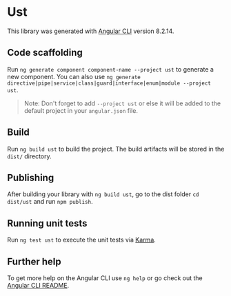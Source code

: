 # Ust

This library was generated with [Angular CLI](https://github.com/angular/angular-cli) version 8.2.14.

## Code scaffolding

Run `ng generate component component-name --project ust` to generate a new component. You can also use `ng generate directive|pipe|service|class|guard|interface|enum|module --project ust`.
> Note: Don't forget to add `--project ust` or else it will be added to the default project in your `angular.json` file. 

## Build

Run `ng build ust` to build the project. The build artifacts will be stored in the `dist/` directory.

## Publishing

After building your library with `ng build ust`, go to the dist folder `cd dist/ust` and run `npm publish`.

## Running unit tests

Run `ng test ust` to execute the unit tests via [Karma](https://karma-runner.github.io).

## Further help

To get more help on the Angular CLI use `ng help` or go check out the [Angular CLI README](https://github.com/angular/angular-cli/blob/master/README.md).
